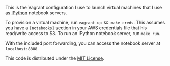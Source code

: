 This is the Vagrant configuration I use to launch virtual machines that I use as [IPython](http://ipython.org/) notebook servers.

To provision a virtual machine, run `vagrant up && make creds`.  This assumes you have a `[notebooks]` section in your AWS credentials file that his read/write access to S3.  To run an IPython notebook server, run `make run`.

With the included port forwarding, you can access the notebook server at `localhost:8888`.

This code is distributed under the [MIT License](http://opensource.org/licenses/MIT).
